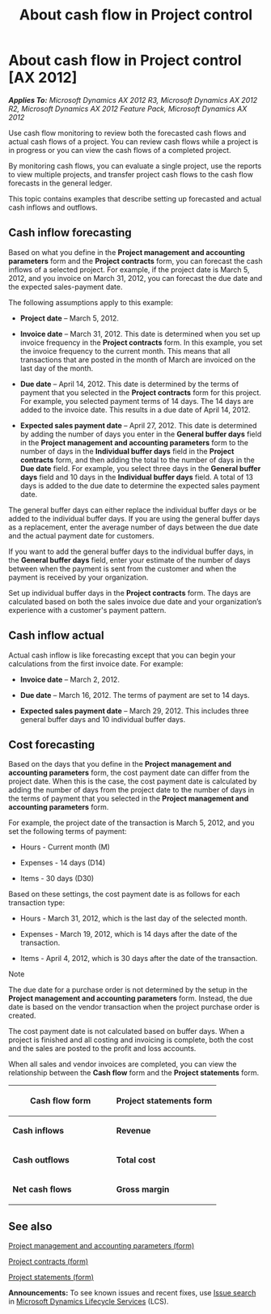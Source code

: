 ﻿---
title: About cash flow in Project control
TOCTitle: About cash flow in Project control
ms:assetid: 097329d0-1a29-45b9-adb9-bc7f72f73deb
ms:mtpsurl: https://technet.microsoft.com/en-us/library/Gg230696(v=AX.60)
ms:contentKeyID: 42517316
ms.date: 04/18/2014
mtps_version: v=AX.60
f1_keywords:
- cash flow
- project control
- cash in flow actuals
- cash in flow forecasting
---

# About cash flow in Project control [AX 2012]


_**Applies To:** Microsoft Dynamics AX 2012 R3, Microsoft Dynamics AX 2012 R2, Microsoft Dynamics AX 2012 Feature Pack, Microsoft Dynamics AX 2012_

Use cash flow monitoring to review both the forecasted cash flows and actual cash flows of a project. You can review cash flows while a project is in progress or you can view the cash flows of a completed project.

By monitoring cash flows, you can evaluate a single project, use the reports to view multiple projects, and transfer project cash flows to the cash flow forecasts in the general ledger.

This topic contains examples that describe setting up forecasted and actual cash inflows and outflows.

## Cash inflow forecasting

Based on what you define in the **Project management and accounting parameters** form and the **Project contracts** form, you can forecast the cash inflows of a selected project. For example, if the project date is March 5, 2012, and you invoice on March 31, 2012, you can forecast the due date and the expected sales-payment date.

The following assumptions apply to this example:

  - **Project date** – March 5, 2012.

  - **Invoice date** – March 31, 2012. This date is determined when you set up invoice frequency in the **Project contracts** form. In this example, you set the invoice frequency to the current month. This means that all transactions that are posted in the month of March are invoiced on the last day of the month.

  - **Due date** – April 14, 2012. This date is determined by the terms of payment that you selected in the **Project contracts** form for this project. For example, you selected payment terms of 14 days. The 14 days are added to the invoice date. This results in a due date of April 14, 2012.

  - **Expected sales payment date** – April 27, 2012. This date is determined by adding the number of days you enter in the **General buffer days** field in the **Project management and accounting parameters** form to the number of days in the **Individual buffer days** field in the **Project contracts** form, and then adding the total to the number of days in the **Due date** field. For example, you select three days in the **General buffer days** field and 10 days in the **Individual buffer days** field. A total of 13 days is added to the due date to determine the expected sales payment date.

The general buffer days can either replace the individual buffer days or be added to the individual buffer days. If you are using the general buffer days as a replacement, enter the average number of days between the due date and the actual payment date for customers.

If you want to add the general buffer days to the individual buffer days, in the **General buffer days** field, enter your estimate of the number of days between when the payment is sent from the customer and when the payment is received by your organization.

Set up individual buffer days in the **Project contracts** form. The days are calculated based on both the sales invoice due date and your organization’s experience with a customer's payment pattern.

## Cash inflow actual

Actual cash inflow is like forecasting except that you can begin your calculations from the first invoice date. For example:

  - **Invoice date** – March 2, 2012.

  - **Due date** – March 16, 2012. The terms of payment are set to 14 days.

  - **Expected sales payment date** – March 29, 2012. This includes three general buffer days and 10 individual buffer days.

## Cost forecasting

Based on the days that you define in the **Project management and accounting parameters** form, the cost payment date can differ from the project date. When this is the case, the cost payment date is calculated by adding the number of days from the project date to the number of days in the terms of payment that you selected in the **Project management and accounting parameters** form.

For example, the project date of the transaction is March 5, 2012, and you set the following terms of payment:

  - Hours - Current month (M)

  - Expenses - 14 days (D14)

  - Items - 30 days (D30)

Based on these settings, the cost payment date is as follows for each transaction type:

  - Hours - March 31, 2012, which is the last day of the selected month.

  - Expenses - March 19, 2012, which is 14 days after the date of the transaction.

  - Items - April 4, 2012, which is 30 days after the date of the transaction.


> [!NOTE]
> <P>The due date for a purchase order is not determined by the setup in the <STRONG>Project management and accounting parameters</STRONG> form. Instead, the due date is based on the vendor transaction when the project purchase order is created.</P>



The cost payment date is not calculated based on buffer days. When a project is finished and all costing and invoicing is complete, both the cost and the sales are posted to the profit and loss accounts.

When all sales and vendor invoices are completed, you can view the relationship between the **Cash flow** form and the **Project statements** form.

<table>
<colgroup>
<col style="width: 50%" />
<col style="width: 50%" />
</colgroup>
<thead>
<tr class="header">
<th><p><strong>Cash flow</strong> form</p></th>
<th><p><strong>Project statements</strong> form</p></th>
</tr>
</thead>
<tbody>
<tr class="odd">
<td><p><strong>Cash inflows</strong></p></td>
<td><p><strong>Revenue</strong></p></td>
</tr>
<tr class="even">
<td><p><strong>Cash outflows</strong></p></td>
<td><p><strong>Total cost</strong></p></td>
</tr>
<tr class="odd">
<td><p><strong>Net cash flows</strong></p></td>
<td><p><strong>Gross margin</strong></p></td>
</tr>
</tbody>
</table>


## See also

[Project management and accounting parameters (form)](https://technet.microsoft.com/en-us/library/aa599440\(v=ax.60\))

[Project contracts (form)](https://technet.microsoft.com/en-us/library/aa586038\(v=ax.60\))

[Project statements (form)](https://technet.microsoft.com/en-us/library/aa552521\(v=ax.60\))

  
**Announcements:** To see known issues and recent fixes, use [Issue search](http://go.microsoft.com/fwlink/?linkid=389258) in [Microsoft Dynamics Lifecycle Services](http://go.microsoft.com/fwlink/?linkid=306505) (LCS).

